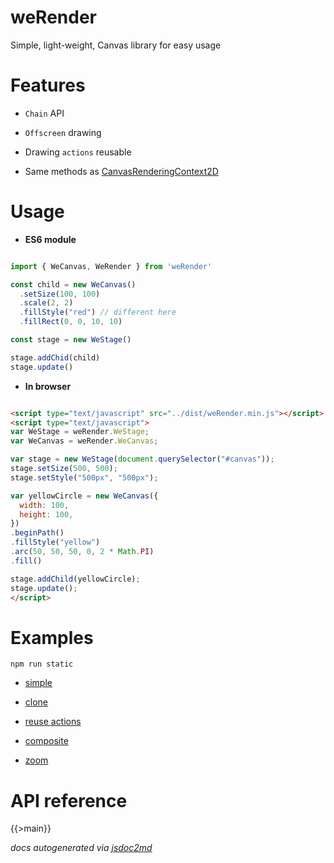 # weRender
Simple, light-weight, Canvas library for easy usage


# Features

- `Chain` API

- `Offscreen` drawing

- Drawing `actions` reusable

- Same methods as <a href="https://developer.mozilla.org/en-US/docs/Web/API/CanvasRenderingContext2D">CanvasRenderingContext2D</a>

# Usage

- **ES6 module**

```javascript

import { WeCanvas, WeRender } from 'weRender'

const child = new WeCanvas()
  .setSize(100, 100)
  .scale(2, 2)
  .fillStyle("red") // different here
  .fillRect(0, 0, 10, 10)

const stage = new WeStage()

stage.addChid(child)
stage.update()

```

- **In browser**

```html

<script type="text/javascript" src="../dist/weRender.min.js"></script>
<script type="text/javascript">
var WeStage = weRender.WeStage;
var WeCanvas = weRender.WeCanvas;

var stage = new WeStage(document.querySelector("#canvas"));
stage.setSize(500, 500);
stage.setStyle("500px", "500px");

var yellowCircle = new WeCanvas({
  width: 100,
  height: 100,
})
.beginPath()
.fillStyle("yellow")
.arc(50, 50, 50, 0, 2 * Math.PI)
.fill()

stage.addChild(yellowCircle);
stage.update();
</script>

```

# Examples

`npm run static`

* <a href="examples/index.html">simple</a>

* <a href="examples/circle-clone">clone</a>

* <a href="examples/circle-actions.html">reuse actions</a>

* <a href="examples/circle-composite.html">composite</a>

* <a href="examples/circle-zoom.html">zoom</a>

# API reference

{{>main}}

*docs autogenerated via [jsdoc2md](https://github.com/jsdoc2md/jsdoc-to-markdown)*
